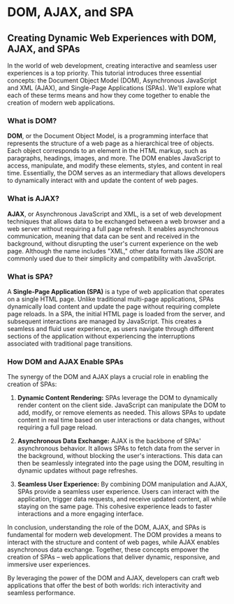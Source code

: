 # DOM, AJAX, and SPA

## Creating Dynamic Web Experiences with DOM, AJAX, and SPAs

In the world of web development, creating interactive and seamless user experiences is a top priority. This tutorial introduces three essential concepts: the Document Object Model (DOM), Asynchronous JavaScript and XML (AJAX), and Single-Page Applications (SPAs). We'll explore what each of these terms means and how they come together to enable the creation of modern web applications.

### What is DOM?

**DOM**, or the Document Object Model, is a programming interface that represents the structure of a web page as a hierarchical tree of objects. Each object corresponds to an element in the HTML markup, such as paragraphs, headings, images, and more. The DOM enables JavaScript to access, manipulate, and modify these elements, styles, and content in real time. Essentially, the DOM serves as an intermediary that allows developers to dynamically interact with and update the content of web pages.

### What is AJAX?

**AJAX**, or Asynchronous JavaScript and XML, is a set of web development techniques that allows data to be exchanged between a web browser and a web server without requiring a full page refresh. It enables asynchronous communication, meaning that data can be sent and received in the background, without disrupting the user's current experience on the web page. Although the name includes "XML," other data formats like JSON are commonly used due to their simplicity and compatibility with JavaScript.

### What is SPA?

A **Single-Page Application (SPA)** is a type of web application that operates on a single HTML page. Unlike traditional multi-page applications, SPAs dynamically load content and update the page without requiring complete page reloads. In a SPA, the initial HTML page is loaded from the server, and subsequent interactions are managed by JavaScript. This creates a seamless and fluid user experience, as users navigate through different sections of the application without experiencing the interruptions associated with traditional page transitions.

### How DOM and AJAX Enable SPAs

The synergy of the DOM and AJAX plays a crucial role in enabling the creation of SPAs:

1. **Dynamic Content Rendering:** SPAs leverage the DOM to dynamically render content on the client side. JavaScript can manipulate the DOM to add, modify, or remove elements as needed. This allows SPAs to update content in real time based on user interactions or data changes, without requiring a full page reload.

2. **Asynchronous Data Exchange:** AJAX is the backbone of SPAs' asynchronous behavior. It allows SPAs to fetch data from the server in the background, without blocking the user's interactions. This data can then be seamlessly integrated into the page using the DOM, resulting in dynamic updates without page refreshes.

3. **Seamless User Experience:** By combining DOM manipulation and AJAX, SPAs provide a seamless user experience. Users can interact with the application, trigger data requests, and receive updated content, all while staying on the same page. This cohesive experience leads to faster interactions and a more engaging interface.

In conclusion, understanding the role of the DOM, AJAX, and SPAs is fundamental for modern web development. The DOM provides a means to interact with the structure and content of web pages, while AJAX enables asynchronous data exchange. Together, these concepts empower the creation of SPAs – web applications that deliver dynamic, responsive, and immersive user experiences.

By leveraging the power of the DOM and AJAX, developers can craft web applications that offer the best of both worlds: rich interactivity and seamless performance.

